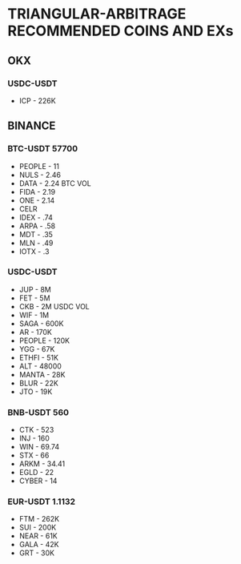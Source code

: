 # TRIANGULAR-ARBITRAGE RECOMMENDED COINS AND EXs


## OKX

### USDC-USDT
- ICP - 226K

## BINANCE
### BTC-USDT 57700
- PEOPLE - 11
- NULS - 2.46
- DATA - 2.24 BTC VOL
- FIDA - 2.19
- ONE - 2.14
- CELR
- IDEX - .74
- ARPA - .58
- MDT - .35
- MLN - .49
- IOTX - .3

### USDC-USDT
- JUP - 8M
- FET - 5M
- CKB - 2M USDC VOL
- WIF - 1M
- SAGA - 600K
- AR - 170K
- PEOPLE - 120K
- YGG - 67K
- ETHFI - 51K
- ALT - 48000
- MANTA - 28K
- BLUR - 22K
- JTO - 19K

### BNB-USDT 560

- CTK - 523
- INJ - 160
- WIN - 69.74
- STX - 66
- ARKM - 34.41
- EGLD - 22
- CYBER - 14

### EUR-USDT 1.1132
- FTM - 262K
- SUI - 200K
- NEAR - 61K
- GALA - 42K
- GRT - 30K